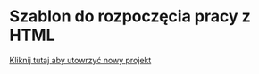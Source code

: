 # Szablon do rozpoczęcia pracy z HTML
[Kliknij tutaj aby utowrzyć nowy projekt](https://githubbox.com/Publishing-School/html-szablon)

